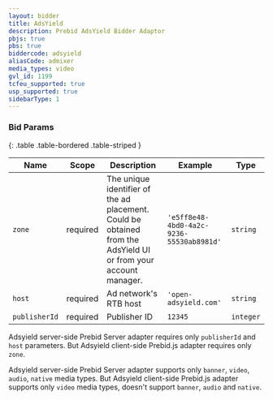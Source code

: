 ```yaml
---
layout: bidder
title: AdsYield
description: Prebid AdsYield Bidder Adaptor
pbjs: true
pbs: true
biddercode: adsyield
aliasCode: admixer
media_types: video
gvl_id: 1199
tcfeu_supported: true
usp_supported: true
sidebarType: 1
---
```


### Bid Params

{: .table .table-bordered .table-striped }

| Name          | Scope    | Description                                                                                                     | Example                                  | Type      |
|---------------|----------|-----------------------------------------------------------------------------------------------------------------|------------------------------------------|-----------|
| `zone`        | required | The unique identifier of the ad placement. Could be obtained from the AdsYield UI or from your account manager. | `'e5ff8e48-4bd0-4a2c-9236-55530ab8981d'` | `string`  |
| `host`        | required | Ad network's RTB host                                                                                           | `'open-adsyield.com'`                    | `string`  |
| `publisherId` | required | Publisher ID                                                                                                    | `12345`                                  | `integer` |

Adsyield server-side Prebid Server adapter requires only `publisherId` and `host` parameters. But Adsyield client-side Prebid.js adapter requires only `zone`.

Adsyield server-side Prebid Server adapter supports only `banner`, `video`, `audio`, `native` media types. But Adsyield client-side Prebid.js adapter supports only `video` media types, doesn't support `banner`, `audio` and `native`.
